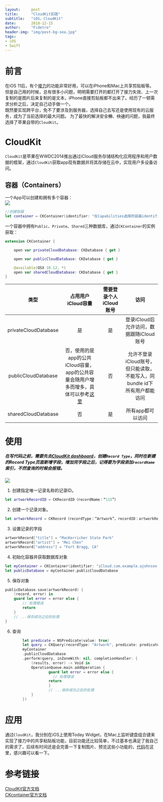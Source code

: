 ```yaml
---
layout:     post
title:      "CloudKit实践"
subtitle:   "iOS，CloudKit"
date:       2018-12-15
author:     "Fidetro"
header-img: "img/post-bg-sea.jpg"
tags:
- iOS
- Swift
---
```


# 前言  

在iOS 11后，有个[接力](https://support.apple.com/zh-cn/HT204681)的功能非常好用，可以在iPhone和Mac上共享剪贴板等。但是自己用的时候，总有很多小问题，明明需要打开的都打开了接力失效、上一次复制的是图片后来复制的是文本，iPhone直接剪贴板都不出来了。经历了一顿需求分析之后，决定自己动手做一个。  
既然要实现跨平台，免不了要涉及到服务器，选择自己去写还是使用现有的云服务，成为了当前选择的最大问题。
为了最快的解决安全~~懒~~、~~快速~~的问题，我最终选择了苹果自带的`CloudKit`。 

# CloudKit  
`CloudKit`是苹果在WWDC2014推出通过iCloud服务存储结构化应用程序和用户数据的框架，通过`CloudKit`获取app现有数据并将其存储在云中，实现用户多设备访问。  

## 容器（Containers）  

一个App可以创建和拥有多个容器：  
![](https://developer.apple.com/library/archive/documentation/DataManagement/Conceptual/CloudKitQuickStart/Art/3_specifycontainers2_2x.png)  


```swift
//创建容器
let container = CKContainer(identifier: "在Capabilities选择的容器identifier")
```


一个容器中拥有`Public`、`Private`、`Shared`三种数据库，通过`CKContainer`的实例获取：  
```swift
extension CKContainer {

    open var privateCloudDatabase: CKDatabase { get }

    open var publicCloudDatabase: CKDatabase { get }

    @available(OSX 10.12, *)
    open var sharedCloudDatabase: CKDatabase { get }
}
```

| 类型 | 占用用户iCloud容量 | 需要登录个人iCloud账号 | 访问 |
| :-: | :-: | :-: | :-: |
| privateCloudDatabase | 是 | 是 | 登录iCloud后允许访问，数据跟随iCloud账号
| publicCloudDatabase | 否，使用的是app的公共iCloud容量，app的公共容量会随用户增多而增多，具体可以参考[这里](https://developer.apple.com/icloud/cloudkit/) | 否 |允许不登录iCloud账号，但只能读取，不能写入，同bundle id下所有用户都能访问
| sharedCloudDatabase | 否 | 是|  所有app都可以访问  


# 使用 

##### 在写代码之前，需要先去[CloudKit dashboard](https://icloud.developer.apple.com/dashboard/)，创建`Record Type`，同时在新建的Record Type页面新增字段，增加完字段之后，记得要为字段添加`recordName`索引，不然查询的时候会报错。  

![](https://developer.apple.com/library/archive/documentation/DataManagement/Conceptual/CloudKitQuickStart/Art/2017RecordTypes_2x.png)

1. 创建指定唯一记录名称的记录ID。  
```swift
let artworkRecordID = CKRecordID（recordName：“115”）
```
2. 创建一个记录对象。
```swift
let artworkRecord = CKRecord（recordType：“Artwork”，recordID：artworkRecordID）
```
3. 设置记录的字段
```swift
artworkRecord["title"] = "MacKerricher State Park"
artworkRecord["artist"] = "Mei Chen"
artworkRecord["address"] = "Fort Bragg, CA"
```  
4. 初始化容器并获取数据库对象  
```swift
let myContainer = CKContainer(identifier: "iCloud.com.example.ajohnson.GalleryShared") //如果使用默认容器，CKContainer.default()  
let publicDatabase = myContainer.publicCloudDatabase
```
5. 保存对象  
```swift
publicDatabase.save(artworkRecord) {
    (record, error) in
    guard let error = error else {
        // 处理错误
        return
    }
    // ...保存成功之后的处理
}
```
6. 查询  
```swift
        let predicate = NSPredicate(value: true)
        let query = CKQuery(recordType: "Artwork", predicate: predicate)
        myContainer
        .publicCloudDatabase
        .perform(query, inZoneWith: nil, completionHandler: {
            (results, error) -> Void in
            OperationQueue.main.addOperation {
                    guard let error = error else {
                      // 处理错误
                    return
                    }
                    // ...保存成功之后的处理
            }
        })
```

# 应用  
通过`CloudKit`，我分别在iOS上使用Today Widget，在Mac上监听键盘组合键来实现了接力中的共享粘贴板功能，目前功能还比较简单，不过基本也满足了我自己的需求了，后续有时间还是会完善一下复制图片、预览这些小功能的，[代码](https://github.com/Fidetro/KTCloud)在这里，感兴趣可以看一下。

# 参考链接  
[CloudKit官方文档](https://developer.apple.com/library/archive/documentation/DataManagement/Conceptual/CloudKitQuickStart/Introduction/Introduction.html#//apple_ref/doc/uid/TP40014987-CH1-SW1)  
[CKcontainer官方文档](https://developer.apple.com/documentation/cloudkit/ckcontainer)